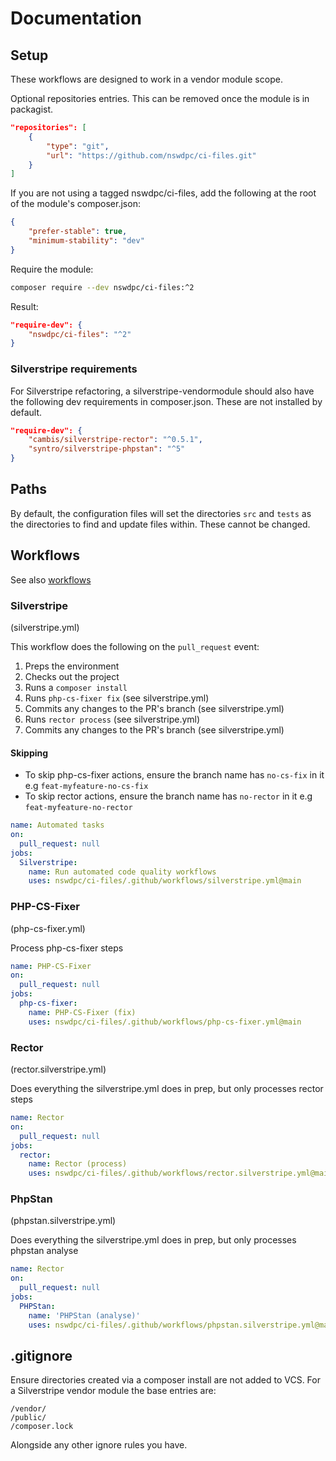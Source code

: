# Documentation

## Setup

These workflows are designed to work in a vendor module scope.

Optional repositories entries.
This can be removed once the module is in packagist.

```json
"repositories": [
    {
        "type": "git",
        "url": "https://github.com/nswdpc/ci-files.git"
    }
]
```

If you are not using a tagged nswdpc/ci-files, add the following at the root of the module's composer.json:

```json
{
    "prefer-stable": true,
    "minimum-stability": "dev"
}
```

Require the module:

```sh
composer require --dev nswdpc/ci-files:^2
```

Result:

```json
"require-dev": {
    "nswdpc/ci-files": "^2"
}
```


### Silverstripe requirements

For Silverstripe refactoring, a silverstripe-vendormodule should also have the following dev requirements in composer.json. These are not installed by default.

```json
"require-dev": {
    "cambis/silverstripe-rector": "^0.5.1",
    "syntro/silverstripe-phpstan": "^5"
}
```

## Paths

By default, the configuration files will set the directories `src` and `tests` as the directories to find and update files within. These cannot be changed.

## Workflows

See also [workflows](./002_workflows.md)

### Silverstripe

(silverstripe.yml)

This workflow does the following on the `pull_request` event:

1. Preps the environment
1. Checks out the project
1. Runs a `composer install`
1. Runs `php-cs-fixer fix` (see silverstripe.yml)
1. Commits any changes to the PR's branch (see silverstripe.yml)
1. Runs `rector process` (see silverstripe.yml)
1. Commits any changes to the PR's branch (see silverstripe.yml)

#### Skipping

+ To skip php-cs-fixer actions, ensure the branch name has `no-cs-fix` in it e.g `feat-myfeature-no-cs-fix`
+ To skip rector actions, ensure the branch name has `no-rector` in it e.g `feat-myfeature-no-rector`

```yml
name: Automated tasks
on:
  pull_request: null
jobs:
  Silverstripe:
    name: Run automated code quality workflows
    uses: nswdpc/ci-files/.github/workflows/silverstripe.yml@main
```

### PHP-CS-Fixer

(php-cs-fixer.yml)

Process php-cs-fixer steps

```yml
name: PHP-CS-Fixer
on:
  pull_request: null
jobs:
  php-cs-fixer:
    name: PHP-CS-Fixer (fix)
    uses: nswdpc/ci-files/.github/workflows/php-cs-fixer.yml@main
```

### Rector

(rector.silverstripe.yml)

Does everything the silverstripe.yml does in prep, but only processes rector steps

```yml
name: Rector
on:
  pull_request: null
jobs:
  rector:
    name: Rector (process)
    uses: nswdpc/ci-files/.github/workflows/rector.silverstripe.yml@main
```

### PhpStan

(phpstan.silverstripe.yml)


Does everything the silverstripe.yml does in prep, but only processes phpstan analyse

```yml
name: Rector
on:
  pull_request: null
jobs:
  PHPStan:
    name: 'PHPStan (analyse)'
    uses: nswdpc/ci-files/.github/workflows/phpstan.silverstripe.yml@main
```

## .gitignore

Ensure directories created via a composer install are not added to VCS. For a Silverstripe vendor module the base entries are:

```
/vendor/
/public/
/composer.lock
```
Alongside any other ignore rules you have.
